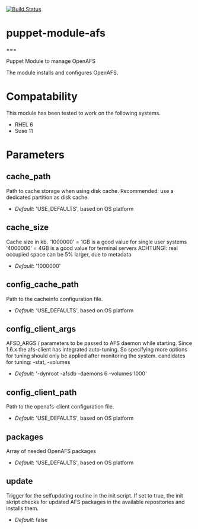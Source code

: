 [![Build Status](https://travis-ci.org/Phil-Friderici/puppet-module-afs.png?branch=master)](https://travis-ci.org/Phil-Friderici/puppet-module-afs)

# puppet-module-afs #
===

Puppet Module to manage OpenAFS

The module installs and configures OpenAFS.

# Compatability #

This module has been tested to work on the following systems.

 * RHEL 6
 * Suse 11

# Parameters #

cache_path
----------
Path to cache storage when using disk cache.
Recommended: use a dedicated partition as disk cache.


- *Default*: 'USE_DEFAULTS', based on OS platform


cache_size
----------
Cache size in kb.
'1000000' = 1GB is a good value for single user systems
'4000000' = 4GB is a good value for terminal servers
ACHTUNG!: real occupied space can be 5% larger, due to metadata

- *Default*: '1000000'


config_cache_path
-----------------
Path to the cacheinfo configuration file.

- *Default*: 'USE_DEFAULTS', based on OS platform


config_client_args
------------------
AFSD_ARGS / parameters to be passed to AFS daemon while starting.
Since 1.6.x the afs-client has integrated auto-tuning. So specifying more options for tuning should only be applied after monitoring the system.
candidates for tuning: -stat, -volumes

- *Default*: '-dynroot -afsdb -daemons 6 -volumes 1000'


config_client_path
------------------
Path to the openafs-client configuration file.

- *Default*: 'USE_DEFAULTS', based on OS platform


packages
--------
Array of needed OpenAFS packages

- *Default*: 'USE_DEFAULTS', based on OS platform


update
------
Trigger for the selfupdating routine in the init script.
If set to true, the init skript checks for updated AFS packages in the available repositories and installs them.

- *Default*: false

